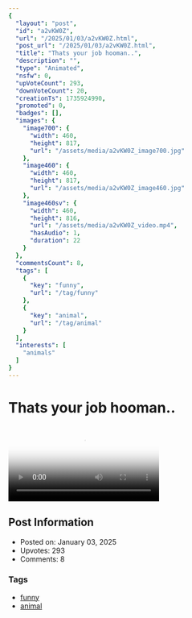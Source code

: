 ```yaml
---
{
  "layout": "post",
  "id": "a2vKW0Z",
  "url": "/2025/01/03/a2vKW0Z.html",
  "post_url": "/2025/01/03/a2vKW0Z.html",
  "title": "Thats your job hooman..",
  "description": "",
  "type": "Animated",
  "nsfw": 0,
  "upVoteCount": 293,
  "downVoteCount": 20,
  "creationTs": 1735924990,
  "promoted": 0,
  "badges": [],
  "images": {
    "image700": {
      "width": 460,
      "height": 817,
      "url": "/assets/media/a2vKW0Z_image700.jpg"
    },
    "image460": {
      "width": 460,
      "height": 817,
      "url": "/assets/media/a2vKW0Z_image460.jpg"
    },
    "image460sv": {
      "width": 460,
      "height": 816,
      "url": "/assets/media/a2vKW0Z_video.mp4",
      "hasAudio": 1,
      "duration": 22
    }
  },
  "commentsCount": 8,
  "tags": [
    {
      "key": "funny",
      "url": "/tag/funny"
    },
    {
      "key": "animal",
      "url": "/tag/animal"
    }
  ],
  "interests": [
    "animals"
  ]
}
---
```


# Thats your job hooman..

<video controls playsinline loop poster="/assets/media/a2vKW0Z_image460.jpg">
  <source src="/assets/media/a2vKW0Z_video.mp4" type="video/mp4">
  Your browser does not support the video tag.
</video>

## Post Information

- Posted on: January 03, 2025
- Upvotes: 293
- Comments: 8

### Tags

- [funny](/tag/funny)
- [animal](/tag/animal)
